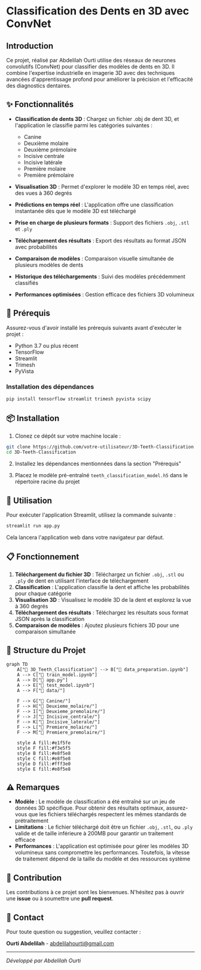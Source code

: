 # Classification des Dents en 3D avec ConvNet

## Introduction

Ce projet, réalisé par Abdelilah Ourti utilise des réseaux de neurones convolutifs (ConvNet) pour classifier des modèles de dents en 3D. Il combine l'expertise industrielle en imagerie 3D avec des techniques avancées d'apprentissage profond pour améliorer la précision et l'efficacité des diagnostics dentaires.

## ✨ Fonctionnalités

- **Classification de dents 3D** : Chargez un fichier .obj de dent 3D, et l'application le classifie parmi les catégories suivantes :
  - Canine
  - Deuxième molaire
  - Deuxième prémolaire
  - Incisive centrale
  - Incisive latérale
  - Première molaire
  - Première prémolaire

- **Visualisation 3D** : Permet d'explorer le modèle 3D en temps réel, avec des vues à 360 degrés
- **Prédictions en temps réel** : L'application offre une classification instantanée dès que le modèle 3D est téléchargé
- **Prise en charge de plusieurs formats** : Support des fichiers `.obj`, `.stl` et `.ply`
- **Téléchargement des résultats** : Export des résultats au format JSON avec probabilités
- **Comparaison de modèles** : Comparaison visuelle simultanée de plusieurs modèles de dents
- **Historique des téléchargements** : Suivi des modèles précédemment classifiés
- **Performances optimisées** : Gestion efficace des fichiers 3D volumineux

## 🔧 Prérequis

Assurez-vous d'avoir installé les prérequis suivants avant d'exécuter le projet :

- Python 3.7 ou plus récent
- TensorFlow
- Streamlit
- Trimesh
- PyVista

### Installation des dépendances

```bash
pip install tensorflow streamlit trimesh pyvista scipy
```

## 📦 Installation

1. Clonez ce dépôt sur votre machine locale :
```bash
git clone https://github.com/votre-utilisateur/3D-Teeth-Classification.git
cd 3D-Teeth-Classification
```

2. Installez les dépendances mentionnées dans la section "Prérequis"

3. Placez le modèle pré-entraîné `teeth_classification_model.h5` dans le répertoire racine du projet

## 🚀 Utilisation

Pour exécuter l'application Streamlit, utilisez la commande suivante :

```bash
streamlit run app.py
```

Cela lancera l'application web dans votre navigateur par défaut.

## 📋 Fonctionnement

1. **Téléchargement du fichier 3D** : Téléchargez un fichier `.obj`, `.stl` ou `.ply` de dent en utilisant l'interface de téléchargement
2. **Classification** : L'application classifie la dent et affiche les probabilités pour chaque catégorie
3. **Visualisation 3D** : Visualisez le modèle 3D de la dent et explorez la vue à 360 degrés
4. **Téléchargement des résultats** : Téléchargez les résultats sous format JSON après la classification
5. **Comparaison de modèles** : Ajoutez plusieurs fichiers 3D pour une comparaison simultanée

## 📁 Structure du Projet

```mermaid
graph TD
    A["📁 3D_Teeth_Classification"] --> B["📓 data_preparation.ipynb"]
    A --> C["📓 train_model.ipynb"]
    A --> D["📱 app.py"]
    A --> E["📓 test_model.ipynb"]
    A --> F["📁 data/"]
    
    F --> G["📁 Canine/"]
    F --> H["📁 Deuxieme_molaire/"]
    F --> I["📁 Deuxieme_premolaire/"]
    F --> J["📁 Incisive_centrale/"]
    F --> K["📁 Incisive_laterale/"]
    F --> L["📁 Premiere_molaire/"]
    F --> M["📁 Premiere_premolaire/"]
    
    style A fill:#e1f5fe
    style F fill:#f3e5f5
    style B fill:#e8f5e8
    style C fill:#e8f5e8
    style D fill:#fff3e0
    style E fill:#e8f5e8
```

## ⚠️ Remarques

- **Modèle** : Le modèle de classification a été entraîné sur un jeu de données 3D spécifique. Pour obtenir des résultats optimaux, assurez-vous que les fichiers téléchargés respectent les mêmes standards de prétraitement
- **Limitations** : Le fichier téléchargé doit être un fichier `.obj`, `.stl`, ou `.ply` valide et de taille inférieure à 200MB pour garantir un traitement efficace
- **Performances** : L'application est optimisée pour gérer les modèles 3D volumineux sans compromettre les performances. Toutefois, la vitesse de traitement dépend de la taille du modèle et des ressources système

## 🤝 Contribution

Les contributions à ce projet sont les bienvenues. N'hésitez pas à ouvrir une **issue** ou à soumettre une **pull request**.

## 📧 Contact

Pour toute question ou suggestion, veuillez contacter :

**Ourti Abdelilah** - [abdelilahourti@gmail.com](mailto:abdelilahourti@gmail.com)

---

*Développé par Abdelilah Ourti*